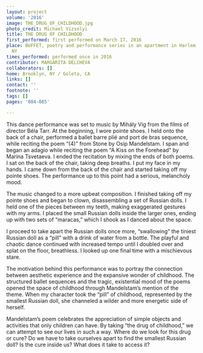 ```yaml
---
layout: project
volume: '2016'
image: THE_DRUG_OF_CHILDHOOD.jpg
photo_credit: Michael Vizsolyi
title: THE DRUG OF CHILDHOOD
first_performed: first performed on March 17, 2016
place: BUFFET, poetry and performance series in an apartment in Harlem, New York,
  NY
times_performed: performed once in 2016
contributor: MARGARITA DELCHEVA
collaborators: []
home: Brooklyn, NY / Goleta, CA
links: []
contact: ''
footnote: ''
tags: []
pages: '084-085'

---
```


This dance performance was set to music by Mihály Vig from the films of director Béla Tarr. At the beginning, I wore pointe shoes. I held onto the back of a chair, performed a ballet barre plié and port de bras sequence, while reciting the poem “(4)” from Stone by Osip Mandelstam. I span and began an adagio while reciting the poem “A Kiss on the Forehead” by Marina Tsvetaeva. I ended the recitation by mixing the ends of both poems. I sat on the back of the chair, taking deep breaths. I put my face in my hands. I came down from the back of the chair and started taking off my pointe shoes. The performance up to this point had a serious, melancholy mood.

The music changed to a more upbeat composition. I finished taking off my pointe shoes and began to clown, disassembling a set of Russian dolls. I held one of the pieces between my teeth, making exaggerated gestures with my arms. I placed the small Russian dolls inside the larger ones, ending up with two sets of “maracas,” which I shook as I danced about the space.

I proceed to take apart the Russian dolls once more, “swallowing” the tiniest Russian doll as a “pill” with a drink of water from a bottle. The playful and chaotic dance continued with increased tempo until I doubled over and splat on the floor, breathless. I looked up one final time with a mischievous stare.

The motivation behind this performance was to portray the connection between aesthetic experience and the expansive wonder of childhood. The structured ballet sequences and the tragic, existential mood of the poems opened the space of childhood through Mandelstam’s mention of the theme. When my character took the “pill” of childhood, represented by the smallest Russian doll, she channeled a wilder and more energetic side of herself.

Mandelstam’s poem celebrates the appreciation of simple objects and activities that only children can have. By taking “the drug of childhood,” we can attempt to see our lives in such a way. Where do we look for this drug or cure? Do we have to take ourselves apart to find the smallest Russian doll? Is the cure inside us? What does it take to access it?
